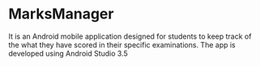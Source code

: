 # MarksManager
It is an Android mobile application designed for students to keep track of the what they have scored in their specific examinations. The app is 
developed using Android Studio 3.5
